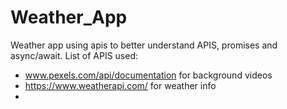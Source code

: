 # Weather_App

Weather app using apis to better understand APIS, promises and async/await.
List of APIS used:

- www.pexels.com/api/documentation for background videos
- https://www.weatherapi.com/ for weather info
-
